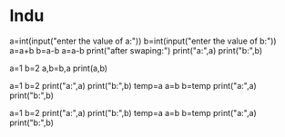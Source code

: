 # Indu
a=int(input("enter the value of a:"))
b=int(input("enter the value of b:"))
a=a+b
b=a-b
a=a-b
print("after swaping:")
print("a:",a)
print("b:",b)

a=1
b=2
a,b=b,a
print(a,b)

a=1
b=2
print("a:",a)
print("b:",b)
temp=a
a=b
b=temp
print("a:",a)
print("b:",b)


a=1
b=2
print("a:",a)
print("b:",b)
temp=a
a=b
b=temp
print("a:",a)
print("b:",b)




